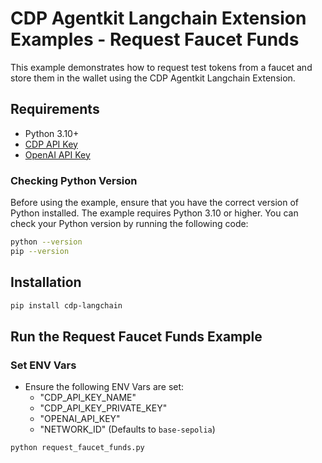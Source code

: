 # CDP Agentkit Langchain Extension Examples - Request Faucet Funds

This example demonstrates how to request test tokens from a faucet and store them in the wallet using the CDP Agentkit Langchain Extension.

## Requirements
- Python 3.10+
- [CDP API Key](https://portal.cdp.coinbase.com/access/api)
- [OpenAI API Key](https://platform.openai.com/docs/quickstart#create-and-export-an-api-key)

### Checking Python Version
Before using the example, ensure that you have the correct version of Python installed. The example requires Python 3.10 or higher. You can check your Python version by running the following code:

```bash
python --version
pip --version
```

## Installation
```bash
pip install cdp-langchain
```

## Run the Request Faucet Funds Example

### Set ENV Vars
- Ensure the following ENV Vars are set:
  - "CDP_API_KEY_NAME"
  - "CDP_API_KEY_PRIVATE_KEY"
  - "OPENAI_API_KEY"
  - "NETWORK_ID" (Defaults to `base-sepolia`)

```bash
python request_faucet_funds.py
```
